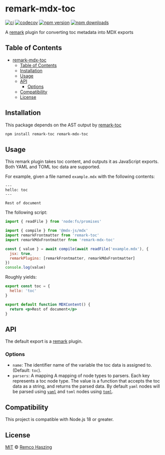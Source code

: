 # remark-mdx-toc

[![ci](https://github.com/Mikaleb/remark-mdx-toc/actions/workflows/ci.yaml/badge.svg)](https://github.com/Mikaleb/remark-mdx-toc/actions/workflows/ci.yaml)
[![codecov](https://codecov.io/gh/remcohaszing/remark-mdx-toc/branch/main/graph/badge.svg)](https://codecov.io/gh/remcohaszing/remark-mdx-toc)
[![npm version](https://img.shields.io/npm/v/remark-mdx-toc)](https://www.npmjs.com/package/remark-mdx-toc)
[![npm downloads](https://img.shields.io/npm/dm/remark-mdx-toc)](https://www.npmjs.com/package/remark-mdx-toc)

A [remark](https://remark.js.org) plugin for converting toc metadata into MDX exports

## Table of Contents

- [remark-mdx-toc](#remark-mdx-toc)
  - [Table of Contents](#table-of-contents)
  - [Installation](#installation)
  - [Usage](#usage)
  - [API](#api)
    - [Options](#options)
  - [Compatibility](#compatibility)
  - [License](#license)

## Installation

This package depends on the AST output by [remark-toc](https://github.com/remarkjs/remark-toc)

```sh
npm install remark-toc remark-mdx-toc
```

## Usage

This remark plugin takes toc content, and outputs it as JavaScript exports. Both YAML and TOML toc
data are supported.

For example, given a file named `example.mdx` with the following contents:

```mdx
---
hello: toc
---

Rest of document
```

The following script:

```js
import { readFile } from 'node:fs/promises'

import { compile } from '@mdx-js/mdx'
import remarkFrontmatter from 'remark-toc'
import remarkMdxFrontmatter from 'remark-mdx-toc'

const { value } = await compile(await readFile('example.mdx'), {
  jsx: true,
  remarkPlugins: [remarkFrontmatter, remarkMdxFrontmatter]
})
console.log(value)
```

Roughly yields:

```jsx
export const toc = {
  hello: 'toc'
}

export default function MDXContent() {
  return <p>Rest of document</p>
}
```

## API

The default export is a [remark](https://remark.js.org) plugin.

### Options

- `name`: The identifier name of the variable the toc data is assigned to. (Default: `toc`).
- `parsers`: A mapping A mapping of node types to parsers. Each key represents a toc node type. The
  value is a function that accepts the toc data as a string, and returns the parsed data. By default
  `yaml` nodes will be parsed using [`yaml`](https://github.com/eemeli/yaml) and `toml` nodes using
  [`toml`](https://github.com/BinaryMuse/toml-node).

## Compatibility

This project is compatible with Node.js 18 or greater.

## License

[MIT](LICENSE.md) © [Remco Haszing](https://github.com/remcohaszing)
